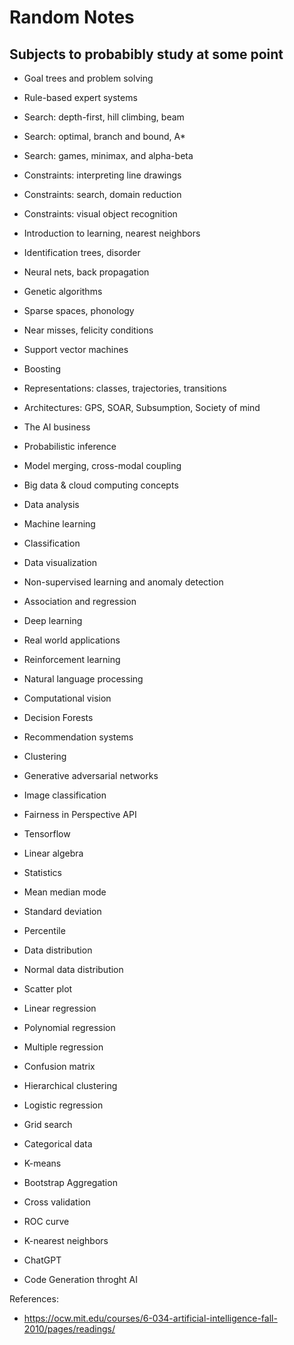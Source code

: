# Random Notes

## Subjects to probabibly study at some point
- Goal trees and problem solving
- Rule-based expert systems
- Search: depth-first, hill climbing, beam
- Search: optimal, branch and bound, A*
- Search: games, minimax, and alpha-beta
- Constraints: interpreting line drawings
- Constraints: search, domain reduction
- Constraints: visual object recognition
- Introduction to learning, nearest neighbors
- Identification trees, disorder
- Neural nets, back propagation
- Genetic algorithms
- Sparse spaces, phonology
- Near misses, felicity conditions
- Support vector machines
- Boosting
- Representations: classes, trajectories, transitions
- Architectures: GPS, SOAR, Subsumption, Society of mind
- The AI business
- Probabilistic inference
- Model merging, cross-modal coupling

- Big data & cloud computing concepts
- Data analysis
- Machine learning
- Classification
- Data visualization
- Non-supervised learning and anomaly detection
- Association and regression
- Deep learning
- Real world applications
- Reinforcement learning
- Natural language processing
- Computational vision

- Decision Forests
- Recommendation systems
- Clustering
- Generative adversarial networks
- Image classification
- Fairness in Perspective API

- Tensorflow
- Linear algebra
- Statistics

- Mean median mode
- Standard deviation
- Percentile
- Data distribution
- Normal data distribution
- Scatter plot
- Linear regression
- Polynomial regression
- Multiple regression
- Confusion matrix
- Hierarchical clustering
- Logistic regression
- Grid search
- Categorical data
- K-means
- Bootstrap Aggregation
- Cross validation
- ROC curve
- K-nearest neighbors

- ChatGPT
- Code Generation throght AI

References:
- https://ocw.mit.edu/courses/6-034-artificial-intelligence-fall-2010/pages/readings/
